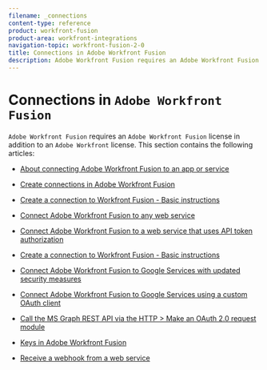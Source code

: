 ```yaml
---
filename: _connections
content-type: reference
product: workfront-fusion
product-area: workfront-integrations
navigation-topic: workfront-fusion-2-0
title: Connections in Adobe Workfront Fusion
description: Adobe Workfront Fusion requires an Adobe Workfront Fusion license in addition to an Adobe Workfront license.
---
```


# Connections in `Adobe Workfront Fusion`

`Adobe Workfront Fusion` requires an `Adobe Workfront Fusion` license in addition to an `Adobe Workfront` license.
This section contains the following articles:

* [About connecting Adobe Workfront Fusion to an app or service](../../workfront-fusion/connections/about-connecting-wf-fusion-to-app-or-service.md) 
* [Create connections in Adobe Workfront Fusion](../../workfront-fusion/connections/connection-instruction-toc.md) 
* [Create a connection to Workfront Fusion - Basic instructions](../../workfront-fusion/connections/connect-to-fusion-general.md)

  <!--
  Allow connections from Adobe Workfront Fusion
  -->

* [Connect Adobe Workfront Fusion to any web service](../../workfront-fusion/connections/connect-wf-fusion-to-any-web-service.md) 
* [Connect Adobe Workfront Fusion to a web service that uses API token authorization](../../workfront-fusion/connections/connect-wf-web-service-uses-api-token-auth.md) 
* [Create a connection to Workfront Fusion - Basic instructions](../../workfront-fusion/connections/connect-to-fusion-general.md) 
* [Connect Adobe Workfront Fusion to Google Services with updated security measures](../../workfront-fusion/connections/connect-to-google-with-new-security-measures.md) 
* [Connect Adobe Workfront Fusion to Google Services using a custom OAuth client](../../workfront-fusion/connections/connect-fusion-to-google-using-oauth.md) 
* [Call the MS Graph REST API via the HTTP > Make an OAuth 2.0 request module](../../workfront-fusion/connections/call-the-ms-graph-rest-api-.md) 
* [Keys in Adobe Workfront Fusion](../../workfront-fusion/connections/keys.md) 
* [Receive a webhook from a web service](../../workfront-fusion/connections/receive-a-webhook-from-a-web-service.md)

